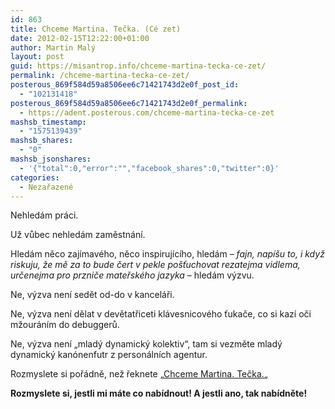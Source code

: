 ```yaml
---
id: 863
title: Chceme Martina. Tečka. (Cé zet)
date: 2012-02-15T12:22:00+01:00
author: Martin Malý
layout: post
guid: https://misantrop.info/chceme-martina-tecka-ce-zet/
permalink: /chceme-martina-tecka-ce-zet/
posterous_869f584d59a8506ee6c71421743d2e0f_post_id:
  - "102131418"
posterous_869f584d59a8506ee6c71421743d2e0f_permalink:
  - https://adent.posterous.com/chceme-martina-tecka-ce-zet
mashsb_timestamp:
  - "1575139439"
mashsb_shares:
  - "0"
mashsb_jsonshares:
  - '{"total":0,"error":"","facebook_shares":0,"twitter":0}'
categories:
  - Nezařazené
---
```

Nehled&aacute;m pr&aacute;ci.

Už vůbec nehled&aacute;m zaměstn&aacute;n&iacute;.

Hled&aacute;m něco zaj&iacute;mav&eacute;ho, něco inspiruj&iacute;c&iacute;ho, hled&aacute;m &#8211; _fajn, nap&iacute;&scaron;u to, i když riskuju, že mě za to bude čert v pekle po&scaron;ťuchovat rezatejma vidlema, určenejma pro przniče mateřsk&eacute;ho jazyka_ &#8211; hled&aacute;m v&yacute;zvu.

Ne, v&yacute;zva nen&iacute; sedět od-do v kancel&aacute;ři.

Ne, v&yacute;zva nen&iacute; dělat v devětatřiceti kl&aacute;vesnicov&eacute;ho ťukače, co si kaz&iacute; oči mžour&aacute;n&iacute;m do debuggerů.

Ne, v&yacute;zva nen&iacute; &#8222;mlad&yacute; dynamick&yacute; kolektiv&#8220;, tam si vezměte mlad&yacute; dynamick&yacute; kan&oacute;nenfutr z person&aacute;ln&iacute;ch agentur.

Rozmyslete si poř&aacute;dně, než řeknete &#8222;[Chceme Martina. Tečka.](https://chcememartina.cz/)&#8222;

**Rozmyslete si, jestli mi m&aacute;te co nab&iacute;dnout! A jestli ano, tak nab&iacute;dněte!**